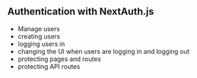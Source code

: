 ## Authentication with NextAuth.js
- Manage users
- creating users
- logging users in
- changing the UI when users are logging in and logging out
- protecting pages and routes
- protecting API routes

